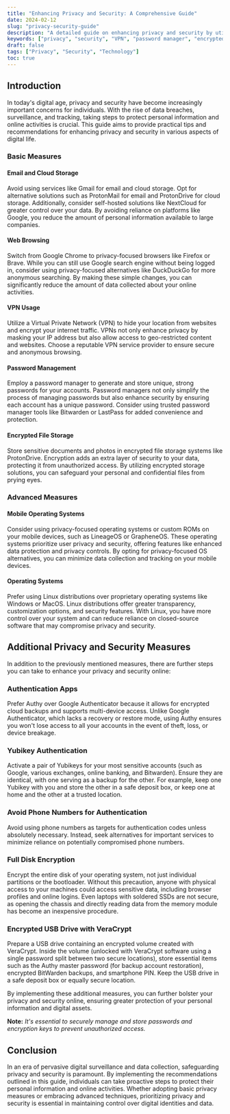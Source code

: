 ```yaml
---
title: "Enhancing Privacy and Security: A Comprehensive Guide"
date: 2024-02-12
slug: "privacy-security-guide"
description: "A detailed guide on enhancing privacy and security by utilizing alternative services, browsers, and tools."
keywords: ["privacy", "security", "VPN", "password manager", "encrypted file storage", "privacy-focused OS", "Linux"]
draft: false
tags: ["Privacy", "Security", "Technology"]
toc: true
---
```


## Introduction

In today's digital age, privacy and security have become increasingly important concerns for individuals. With the rise of data breaches, surveillance, and tracking, taking steps to protect personal information and online activities is crucial. This guide aims to provide practical tips and recommendations for enhancing privacy and security in various aspects of digital life.

### Basic Measures

#### Email and Cloud Storage

Avoid using services like Gmail for email and cloud storage. Opt for alternative solutions such as ProtonMail for email and ProtonDrive for cloud storage. Additionally, consider self-hosted solutions like NextCloud for greater control over your data. By avoiding reliance on platforms like Google, you reduce the amount of personal information available to large companies.

#### Web Browsing

Switch from Google Chrome to privacy-focused browsers like Firefox or Brave. While you can still use Google search engine without being logged in, consider using privacy-focused alternatives like DuckDuckGo for more anonymous searching. By making these simple changes, you can significantly reduce the amount of data collected about your online activities.

#### VPN Usage

Utilize a Virtual Private Network (VPN) to hide your location from websites and encrypt your internet traffic. VPNs not only enhance privacy by masking your IP address but also allow access to geo-restricted content and websites. Choose a reputable VPN service provider to ensure secure and anonymous browsing.

#### Password Management

Employ a password manager to generate and store unique, strong passwords for your accounts. Password managers not only simplify the process of managing passwords but also enhance security by ensuring each account has a unique password. Consider using trusted password manager tools like Bitwarden or LastPass for added convenience and protection.

#### Encrypted File Storage

Store sensitive documents and photos in encrypted file storage systems like ProtonDrive. Encryption adds an extra layer of security to your data, protecting it from unauthorized access. By utilizing encrypted storage solutions, you can safeguard your personal and confidential files from prying eyes.

### Advanced Measures

#### Mobile Operating Systems

Consider using privacy-focused operating systems or custom ROMs on your mobile devices, such as LineageOS or GrapheneOS. These operating systems prioritize user privacy and security, offering features like enhanced data protection and privacy controls. By opting for privacy-focused OS alternatives, you can minimize data collection and tracking on your mobile devices.

#### Operating Systems

Prefer using Linux distributions over proprietary operating systems like Windows or MacOS. Linux distributions offer greater transparency, customization options, and security features. With Linux, you have more control over your system and can reduce reliance on closed-source software that may compromise privacy and security.


## Additional Privacy and Security Measures

In addition to the previously mentioned measures, there are further steps you can take to enhance your privacy and security online:

### Authentication Apps

Prefer Authy over Google Authenticator because it allows for encrypted cloud backups and supports multi-device access. Unlike Google Authenticator, which lacks a recovery or restore mode, using Authy ensures you won't lose access to all your accounts in the event of theft, loss, or device breakage.

### Yubikey Authentication

Activate a pair of Yubikeys for your most sensitive accounts (such as Google, various exchanges, online banking, and Bitwarden). Ensure they are identical, with one serving as a backup for the other. For example, keep one Yubikey with you and store the other in a safe deposit box, or keep one at home and the other at a trusted location.

### Avoid Phone Numbers for Authentication

Avoid using phone numbers as targets for authentication codes unless absolutely necessary. Instead, seek alternatives for important services to minimize reliance on potentially compromised phone numbers.

### Full Disk Encryption

Encrypt the entire disk of your operating system, not just individual partitions or the bootloader. Without this precaution, anyone with physical access to your machines could access sensitive data, including browser profiles and online logins. Even laptops with soldered SSDs are not secure, as opening the chassis and directly reading data from the memory module has become an inexpensive procedure.

### Encrypted USB Drive with VeraCrypt

Prepare a USB drive containing an encrypted volume created with VeraCrypt. Inside the volume (unlocked with VeraCrypt software using a single password split between two secure locations), store essential items such as the Authy master password (for backup account restoration), encrypted BitWarden backups, and smartphone PIN. Keep the USB drive in a safe deposit box or equally secure location.

By implementing these additional measures, you can further bolster your privacy and security online, ensuring greater protection of your personal information and digital assets.

**Note:**
*It's essential to securely manage and store passwords and encryption keys to prevent unauthorized access.*


## Conclusion

In an era of pervasive digital surveillance and data collection, safeguarding privacy and security is paramount. By implementing the recommendations outlined in this guide, individuals can take proactive steps to protect their personal information and online activities. Whether adopting basic privacy measures or embracing advanced techniques, prioritizing privacy and security is essential in maintaining control over digital identities and data.
